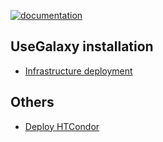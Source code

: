 [![documentation](https://img.shields.io/badge/documentation-online-blue)](https://usegalaxy-it.github.io/documentation/)

## UseGalaxy installation
- [Infrastructure deployment](./deploy.md)

## Others
- [Deploy HTCondor](./htcondor.md)
